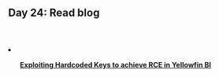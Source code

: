 <h2>Day 24: Read blog</h2>

</br>

#### [<li><ul>Exploiting Hardcoded Keys to achieve RCE in Yellowfin BI</li></ul>](https://blog.assetnote.io/2023/01/24/yellowfin-auth-bypass-to-rce)
